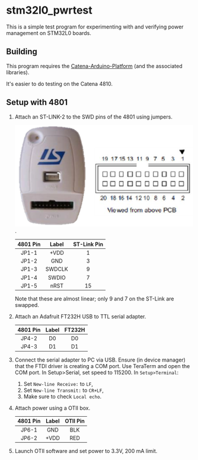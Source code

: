 # stm32l0_pwrtest

This is a simple test program for experimenting with and verifying power management on STM32L0 boards.

## Building

This program requires the [Catena-Arduino-Platform](https://github.com/mcci-catena/Catena-Arduino-Platform) (and the associated libraries).

It's easier to do testing on the Catena 4810.

## Setup with 4801

1. Attach an ST-LINK-2 to the SWD pins of the 4801 using jumpers.

   ![Reference Picture of ST-Link-2](assets/stlink-layout.png).

   | 4801 Pin |  Label | ST-Link Pin |
   |:--------:|:------:|:-----------:|
   |   JP1-1  |  +VDD  |      1      |
   |   JP1-2  |   GND  |      3      |
   |   JP1-3  | SWDCLK |      9      |
   |   JP1-4  | SWDIO  |      7      |
   |   JP1-5  |  nRST  |     15      |

   Note that these are almost linear; only 9 and 7 on the ST-Link are swapped.

2. Attach an Adafruit FT232H USB to TTL serial adapter.

   | 4801 Pin |  Label |    FT232H   |
   |:--------:|:------:|:-----------:|
   |   JP4-2  |   D0   |      D0     |
   |   JP4-3  |   D1   |      D1     |

3. Connect the serial adapter to PC via USB.  Ensure (in device manager) that the FTDI driver is creating a COM port. Use TeraTerm and open the COM port. In Setup>Serial, set speed to 115200. In `Setup>Terminal`:

   1. Set `New-line Receive:` to `LF`,
   2. Set `New-line Transmit:` to `CR+LF`,
   3. Make sure to check `Local echo`.

4. Attach power using a OTII box.

   | 4801 Pin |  Label |   OTII Pin  |
   |:--------:|:------:|:-----------:|
   |   JP6-1  |   GND  |     BLK     |
   |   JP6-2  |  +VDD  |     RED     |

5. Launch OTII software and set power to 3.3V, 200 mA limit.

